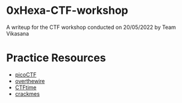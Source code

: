 # 0xHexa-CTF-workshop
A writeup for the CTF workshop conducted on 20/05/2022 by Team Vikasana

# Practice Resources
* [picoCTF](https://play.picoctf.org/)
* [overthewire](https://overthewire.org/wargames/)
* [CTFtime](https://ctftime.org/)
* [crackmes](https://crackmes.one/)
